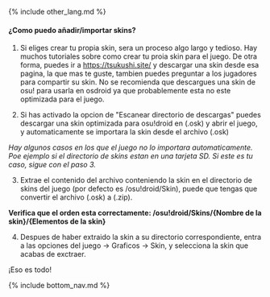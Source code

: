 {% include other_lang.md %}

#### ¿Como puedo añadir/importar skins?

1. Si eliges crear tu propia skin, sera un proceso algo largo y tedioso. Hay muchos tutoriales sobre como crear tu proia skin para el juego. De otra forma, puedes ir a https://tsukushi.site/ y descargar una skin desde esa pagina, la que mas te guste, tambien puedes preguntar a los jugadores para compartir su skin. No se recomienda que descargues una skin de osu! para usarla en osdroid ya que probablemente esta no este optimizada para el juego. 

2. Si has activado la opcion de "Escanear directorio de descargas" puedes descargar una skin optimizada para osu!droid en (.osk) y abrir el juego, y automaticamente se importara la skin desde el archivo (.osk)

*Hay algunos casos en los que el juego no lo importara automaticamente. Poe ejemplo si el directorio de skins estan en una tarjeta SD. Si este es tu caso, sigue con el paso 3.*

3. Extrae el contenido del archivo conteniendo la skin en el directorio de skins del juego (por defecto es /osu!droid/Skin), puede que tengas que convertir el archivo (.osk) a (.zip).

**Verifica que el orden esta correctamente: /osu!droid/Skins/{Nombre de la skin}/{Elementos de la skin}**

4. Despues de haber extraido la skin a su directorio correspondiente, entra a las opciones del juego -> Graficos -> Skin, y selecciona la skin que acabas de exctraer.

¡Eso es todo!

<!-- Don't touch this part thank you -->
{% include bottom_nav.md %}